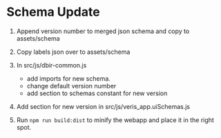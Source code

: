 # Schema Update

1. Append version number to merged json schema and copy to assets/schema
2. Copy labels json over to assets/schema
3. In src/js/dbir-common.js

    - add imports for new schema.
    - change default version number
    - add section to schemas constant for new version

4. Add section for new version in src/js/veris_app.uiSchemas.js 

5. Run `npm run build:dist` to minify the webapp and place it in the right spot.